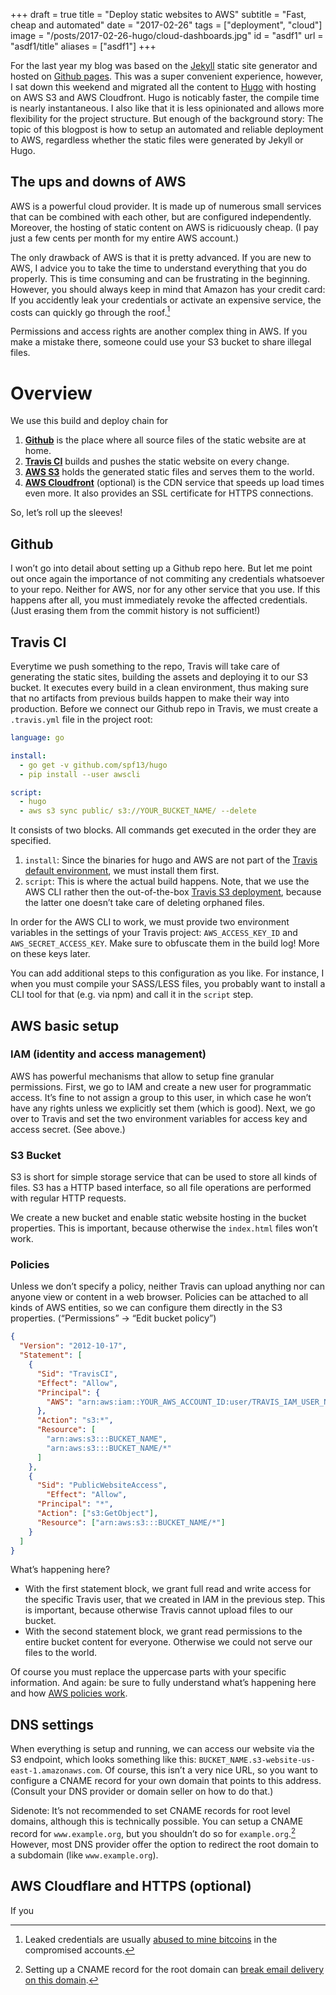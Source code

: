 +++
draft = true
title = "Deploy static websites to AWS"
subtitle = "Fast, cheap and automated"
date = "2017-02-26"
tags = ["deployment", "cloud"]
image = "/posts/2017-02-26-hugo/cloud-dashboards.jpg"
id = "asdf1"
url = "asdf1/title"
aliases = ["asdf1"]
+++

For the last year my blog was based on the [Jekyll](https://jekyllrb.com/) static site generator and hosted on [Github pages](https://help.github.com/articles/using-jekyll-as-a-static-site-generator-with-github-pages/). This was a super convenient experience, however, I sat down this weekend and migrated all the content to [Hugo](https://gohugo.io) with hosting on AWS S3 and AWS Cloudfront. Hugo is noticably faster, the compile time is nearly instantaneous. I also like that it is less opinionated and allows more flexibility for the project structure. But enough of the background story: The topic of this blogpost is how to setup an automated and reliable deployment to AWS, regardless whether the static files were generated by Jekyll or Hugo.

## The ups and downs of AWS
AWS is a powerful cloud provider. It is made up of numerous small services that can be combined with each other, but are configured independently. Moreover, the hosting of static content on AWS is ridicuously cheap. (I pay just a few cents per month for my entire AWS account.)

The only drawback of AWS is that it is pretty advanced. If you are new to AWS, I advice you to take the time to understand everything that you do properly. This is time consuming and can be frustrating in the beginning. However, you should always keep in mind that Amazon has your credit card: If you accidently leak your credentials or activate an expensive service, the costs can quickly go through the roof.[^1]

Permissions and access rights are another complex thing in AWS. If you make a mistake there, someone could use your S3 bucket to share illegal files.


# Overview

We use this build and deploy chain for 

1. [**Github**](https://github.com) is the place where all source files of the static website are at home.
2. [**Travis CI**](https://travis-ci.org) builds and pushes the static website on every change.
3. [**AWS S3**](https://aws.amazon.com/s3/) holds the generated static files and serves them to the world.
4. [**AWS Cloudfront**](https://aws.amazon.com/cloudfront/) (optional) is the CDN service that speeds up load times even more. It also provides an SSL certificate for HTTPS connections.

So, let’s roll up the sleeves!

## Github

I won’t go into detail about setting up a Github repo here. But let me point out once again the importance of not commiting any credentials whatsoever to your repo. Neither for AWS, nor for any other service that you use. If this happens after all, you must immediately revoke the affected credentials. (Just erasing them from the commit history is not sufficient!)

## Travis CI

Everytime we push something to the repo, Travis will take care of generating the static sites, building the assets and deploying it to our S3 bucket. It executes every build in a clean environment, thus making sure that no artifacts from previous builds happen to make their way into production. Before we connect our Github repo in Travis, we must create a `.travis.yml` file in the project root:

```YAML
language: go

install:
  - go get -v github.com/spf13/hugo
  - pip install --user awscli

script:
  - hugo
  - aws s3 sync public/ s3://YOUR_BUCKET_NAME/ --delete
```

It consists of two blocks. All commands get executed in the order they are specified.

1. `install`: Since the binaries for hugo and AWS are not part of the [Travis default environment](https://docs.travis-ci.com/user/ci-environment/), we must install them first.
2. `script`: This is where the actual build happens. Note, that we use the AWS CLI rather then the out-of-the-box [Travis S3 deployment](https://docs.travis-ci.com/user/deployment/s3/), because the latter one doesn’t take care of deleting orphaned files.

In order for the AWS CLI to work, we must provide two environment variables in the settings of your Travis project: `AWS_ACCESS_KEY_ID` and `AWS_SECRET_ACCESS_KEY`. Make sure to obfuscate them in the build log! More on these keys later.

You can add additional steps to this configuration as you like. For instance, I when you must compile your SASS/LESS files, you probably want to install a CLI tool for that (e.g. via npm) and call it in the `script` step.

## AWS basic setup

### IAM (identity and access management)

AWS has powerful mechanisms that allow to setup fine granular permissions. First, we go to IAM and create a new user for programmatic access. It’s fine to not assign a group to this user, in which case he won’t have any rights unless we explicitly set them (which is good). Next, we go over to Travis and set the two environment variables for access key and access secret. (See above.)

### S3 Bucket

S3 is short for simple storage service that can be used to store all kinds of files. S3 has a HTTP based interface, so all file operations are performed with regular HTTP requests.

We create a new bucket and enable static website hosting in the bucket properties. This is important, because otherwise the `index.html` files won’t work.

### Policies

Unless we don’t specify a policy, neither Travis can upload anything nor can anyone view or content in a web browser. Policies can be attached to all kinds of AWS entities, so we can configure them directly in the S3 properties. (“Permissions” → “Edit bucket policy”)

```JSON
{
  "Version": "2012-10-17",
  "Statement": [
    {
      "Sid": "TravisCI",
      "Effect": "Allow",
      "Principal": {
        "AWS": "arn:aws:iam::YOUR_AWS_ACCOUNT_ID:user/TRAVIS_IAM_USER_NAME"
      },
      "Action": "s3:*",
      "Resource": [
        "arn:aws:s3:::BUCKET_NAME",
        "arn:aws:s3:::BUCKET_NAME/*"
      ]
    },
    {
      "Sid": "PublicWebsiteAccess",
        "Effect": "Allow",
      "Principal": "*",
      "Action": ["s3:GetObject"],
      "Resource": ["arn:aws:s3:::BUCKET_NAME/*"]
    }
  ]
}
```

What’s happening here?

- With the first statement block, we grant full read and write access for the specific Travis user, that we created in IAM in the previous step. This is important, because otherwise Travis cannot upload files to our bucket.
- With the second statement block, we grant read permissions to the entire bucket content for everyone. Otherwise we could not serve our files to the world.

Of course you must replace the uppercase parts with your specific information. And again: be sure to fully understand what’s happening here and how [AWS policies work](http://docs.aws.amazon.com/IAM/latest/UserGuide/access_policies.html).

## DNS settings

When everything is setup and running, we can access our website via the S3 endpoint, which looks something like this: `BUCKET_NAME.s3-website-us-east-1.amazonaws.com`. Of course, this isn’t a very nice URL, so you want to configure a CNAME record for your own domain that points to this address. (Consult your DNS provider or domain seller on how to do that.)

Sidenote: It’s not recommended to set CNAME records for root level domains, although this is technically possible. You can setup a CNAME record for `www.example.org`, but you shouldn’t do so for `example.org`.[^2] However, most DNS provider offer the option to redirect the root domain to a subdomain (like `www.example.org`).

## AWS Cloudflare and HTTPS (optional)

If you 


[^1]: Leaked credentials are usually [abused to mine bitcoins](http://blog.joemoreno.com/2014/04/5000-security-breach.html) in the compromised accounts.
[^2]: Setting up a CNAME record for the root domain can [break email delivery on this domain](https://joshstrange.com/why-its-a-bad-idea-to-put-a-cname-record-on-your-root-domain).